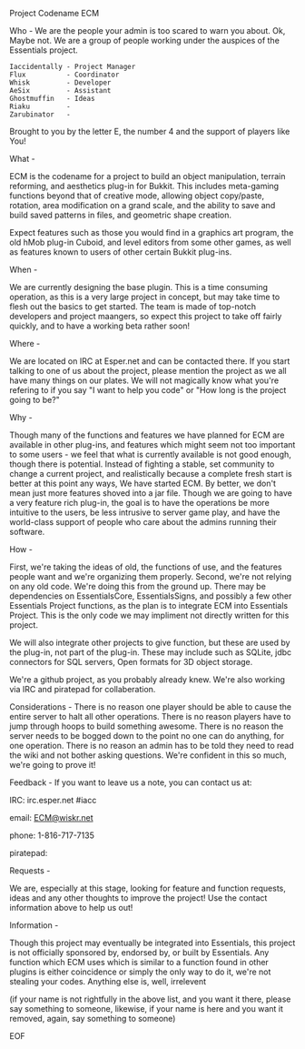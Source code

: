 Project Codename ECM

Who -
We are the people your admin is too scared to warn you about.  Ok, Maybe not. 
We are a group of people working under the auspices of the Essentials project.

    Iaccidentally - Project Manager
    Flux          - Coordinator
    Whisk         - Developer
    AeSix         - Assistant
    Ghostmuffin   - Ideas
    Riaku         - 
    Zarubinator   - 

Brought to you by the letter E, the number 4 and the support of players like You!


What - 

ECM is the codename for a project to build an object manipulation, terrain reforming, and aesthetics plug-in for Bukkit. This includes meta-gaming functions beyond that of creative mode, allowing object copy/paste, rotation, area modification on a grand scale, and the ability to save and build saved patterns in files, and geometric shape creation.

Expect features such as those you would find in a graphics art program, the old hMob plug-in Cuboid, and level editors from some other games, as well as features known to users of other certain Bukkit plug-ins.


When -

We are currently designing the base plugin.  This is a time consuming operation, as this is a very large project in concept, but may take time to flesh out the basics to get started.  The team is made of top-notch developers and project maangers, so expect this project to take off fairly quickly, and to have a working beta rather soon!

Where -

We are located on IRC at Esper.net and can be contacted there.  If you start talking to one of us about the project, please mention the project as we all have many things on our plates.  We will not magically know what you're refering to if you say "I want to help you code" or "How long is the project going to be?" 


Why -

Though many of the functions and features we have planned for ECM are available in other plug-ins, and features which might seem not too important to some users - we feel that what is currently available is not good enough, though there is potential.  Instead of fighting a stable, set community to change a current project, and realistically because a complete fresh start is better at this point any ways, We have started ECM.  By better, we don't mean just more features shoved into a jar file.  Though we are going to have a very feature rich plug-in, the goal is to have the operations be more intuitive to the users, be less intrusive to server game play, and have the world-class support of people who care about the admins running their software. 


How -

First, we're taking the ideas of old, the functions of use, and the features people want and we're organizing them properly.  Second, we're not relying on any old code.  We're doing this from the ground up.  There may be dependencies on EssentialsCore, EssentialsSigns, and possibly a few other Essentials Project functions, as the plan is to integrate ECM into Essentials Project.  This is the only code we may impliment not directly written for this project.  

We will also integrate other projects to give function, but these are used by the plug-in, not part of the plug-in.  These may include such as SQLite, jdbc connectors for SQL servers, Open formats for 3D object storage.  

We're a github project, as you probably already knew.  We're also working via IRC and piratepad for collaberation.  


Considerations - 
There is no reason one player should be able to cause the entire server to halt all other operations.  There is no reason players have to jump through hoops to build something awesome.  There is no reason the server needs to be bogged down to the point no one can do anything, for one operation.  There is no reason an admin has to be told they need to read the wiki and not bother asking questions.  We're confident in this so much, we're going to prove it!


Feedback - 
If you want to leave us a note, you can contact us at:

IRC: irc.esper.net #iacc

email: ECM@wiskr.net

phone: 1-816-717-7135

piratepad: 


Requests - 

We are, especially at this stage, looking for feature and function requests, ideas and any other thoughts to improve the project!  Use the contact information above to help us out! 


Information - 

Though this project may eventually be integrated into Essentials, this project is not officially sponsored by, endorsed by, or built by Essentials.  Any function which ECM uses which is similar to a function found in other plugins is either coincidence or simply the only way to do it, we're not stealing your codes.  Anything else is, well, irrelevent


(if your name is not rightfully in the above list, and you want it there, please say something to someone,
 likewise, if your name is here and you want it removed, again, say something to someone)

EOF

